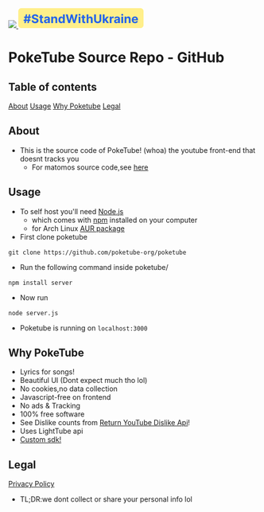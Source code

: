  
  <a href="https://poketube.fun/watch?v=dQw4w9WgXcQ">
 <img src="https://user-images.githubusercontent.com/65588168/178095991-a9c4b907-831a-456c-a648-bf3d92073104.png" > </a>
 
  <img src="https://raw.githubusercontent.com/vshymanskyy/StandWithUkraine/main/badges/StandWithUkraine.svg">

# PokeTube Source Repo - GitHub 
  
## Table of contents 
[About](#about)
[Usage](#usage)
[Why Poketube](#why-poketube)
[Legal](#legal)


## About 
- This is the source code of PokeTube! (whoa) the youtube front-end that doesnt tracks you 
  - For matomos source code,see [here](https://github.com/poketube-org/poketube/tree/main/t)
 

## Usage 
- To self host you'll need  [Node.js](https://nodejs.org/en/download/) 
  - which comes with [npm](http://npmjs.com) installed on your computer 
  - for Arch Linux [AUR package](https://aur.archlinux.org/packages/nodejs-git)
- First clone poketube
```
git clone https://github.com/poketube-org/poketube
```
- Run the following command inside poketube/
```
npm install server 
```
- Now run 
```
node server.js
```
- Poketube is running on `localhost:3000` 
## Why PokeTube
- Lyrics for songs!
- Beautiful UI (Dont expect much tho lol)
- No cookies,no data collection
- Javascript-free on frontend
- No ads & Tracking
- 100% free software
- See Dislike counts from [Return YouTube Dislike Api](https://www.returnyoutubedislike.com/)!
- Uses LightTube api
- <a href="https://github.com/iamashley0/poketube/tree/main/sdk">Custom sdk!</a> 

## Legal 

[Privacy Policy](https://poketube.fun/privacy) 
 - TL;DR:we dont collect or share your personal info lol
